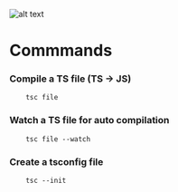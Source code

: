 ![alt text](https://img.stackshare.io/service/1612/bynNY5dJ.jpg "TypeScript")

# Commmands

### Compile a TS file (TS -> JS)
```
    tsc file
```

### Watch a TS file for auto compilation
```
    tsc file --watch
```

### Create a tsconfig file
```
    tsc --init
```